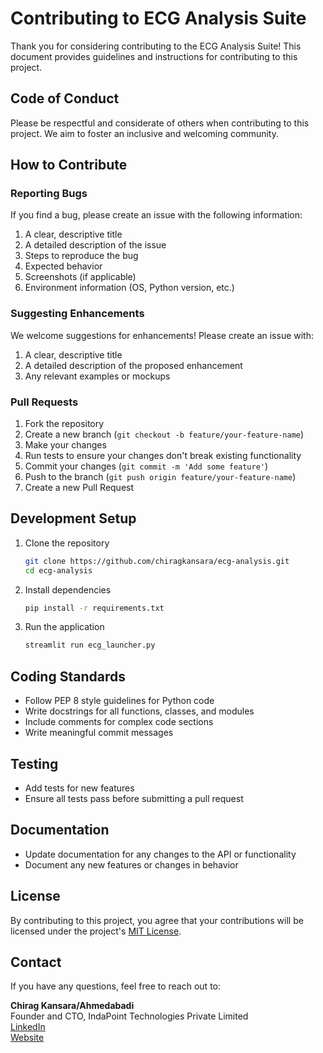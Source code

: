 # Contributing to ECG Analysis Suite

Thank you for considering contributing to the ECG Analysis Suite! This document provides guidelines and instructions for contributing to this project.

## Code of Conduct

Please be respectful and considerate of others when contributing to this project. We aim to foster an inclusive and welcoming community.

## How to Contribute

### Reporting Bugs

If you find a bug, please create an issue with the following information:

1. A clear, descriptive title
2. A detailed description of the issue
3. Steps to reproduce the bug
4. Expected behavior
5. Screenshots (if applicable)
6. Environment information (OS, Python version, etc.)

### Suggesting Enhancements

We welcome suggestions for enhancements! Please create an issue with:

1. A clear, descriptive title
2. A detailed description of the proposed enhancement
3. Any relevant examples or mockups

### Pull Requests

1. Fork the repository
2. Create a new branch (`git checkout -b feature/your-feature-name`)
3. Make your changes
4. Run tests to ensure your changes don't break existing functionality
5. Commit your changes (`git commit -m 'Add some feature'`)
6. Push to the branch (`git push origin feature/your-feature-name`)
7. Create a new Pull Request

## Development Setup

1. Clone the repository
   ```bash
   git clone https://github.com/chiragkansara/ecg-analysis.git
   cd ecg-analysis
   ```

2. Install dependencies
   ```bash
   pip install -r requirements.txt
   ```

3. Run the application
   ```bash
   streamlit run ecg_launcher.py
   ```

## Coding Standards

- Follow PEP 8 style guidelines for Python code
- Write docstrings for all functions, classes, and modules
- Include comments for complex code sections
- Write meaningful commit messages

## Testing

- Add tests for new features
- Ensure all tests pass before submitting a pull request

## Documentation

- Update documentation for any changes to the API or functionality
- Document any new features or changes in behavior

## License

By contributing to this project, you agree that your contributions will be licensed under the project's [MIT License](LICENSE).

## Contact

If you have any questions, feel free to reach out to:

**Chirag Kansara/Ahmedabadi**  
Founder and CTO, IndaPoint Technologies Private Limited  
[LinkedIn](https://www.linkedin.com/in/indapoint/)  
[Website](https://www.indapoint.com/)
